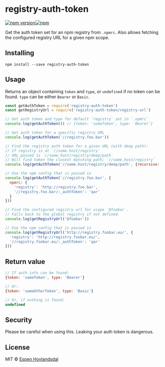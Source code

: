 # registry-auth-token

[![npm version](http://img.shields.io/npm/v/registry-auth-token.svg?style=flat-square)](https://www.npmjs.com/package/registry-auth-token)[![npm](https://img.shields.io/npm/dm/registry-auth-token?style=flat-square)](https://www.npmjs.com/package/registry-auth-token)

Get the auth token set for an npm registry from `.npmrc`. Also allows fetching the configured registry URL for a given
npm scope.

## Installing

```
npm install --save registry-auth-token
```

## Usage

Returns an object containing `token` and `type`, or `undefined` if no token can be found. `type` can be either `Bearer`
or `Basic`.

```js
const getAuthToken = require('registry-auth-token')
const getRegistryUrl = require('registry-auth-token/registry-url')

// Get auth token and type for default `registry` set in `.npmrc`
console.log(getAuthToken()) // {token: 'someToken', type: 'Bearer'}

// Get auth token for a specific registry URL
console.log(getAuthToken('//registry.foo.bar'))

// Find the registry auth token for a given URL (with deep path):
// If registry is at `//some.host/registry`
// URL passed is `//some.host/registry/deep/path`
// Will find token the closest matching path; `//some.host/registry`
console.log(getAuthToken('//some.host/registry/deep/path', {recursive: true}))

// Use the npm config that is passed in
console.log(getAuthToken('//registry.foo.bar', {
  npmrc: {
    'registry': 'http://registry.foo.bar',
    '//registry.foo.bar/:_authToken': 'qar'
  }
}))

// Find the configured registry url for scope `@foobar`.
// Falls back to the global registry if not defined.
console.log(getRegistryUrl('@foobar'))

// Use the npm config that is passed in
console.log(getRegistryUrl('http://registry.foobar.eu/', {
  'registry': 'http://registry.foobar.eu/',
  '//registry.foobar.eu/:_authToken': 'qar'
}))
```

## Return value

```js
// If auth info can be found:
{token: 'someToken', type: 'Bearer'}

// Or:
{token: 'someOtherToken', type: 'Basic'}

// Or, if nothing is found:
undefined
```

## Security

Please be careful when using this. Leaking your auth token is dangerous.

## License

MIT © [Espen Hovlandsdal](https://espen.codes/)
